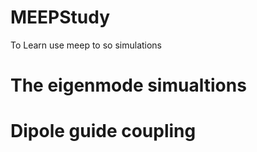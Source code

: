 # MEEPStudy
To Learn use meep to so simulations

# The eigenmode simualtions


# Dipole guide coupling


